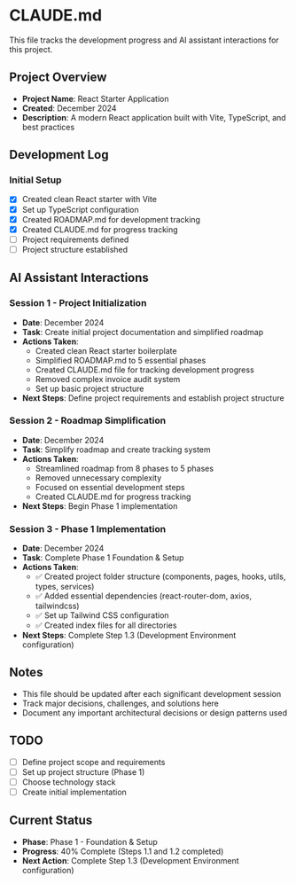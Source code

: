 # CLAUDE.md

This file tracks the development progress and AI assistant interactions for this project.

## Project Overview
- **Project Name**: React Starter Application
- **Created**: December 2024
- **Description**: A modern React application built with Vite, TypeScript, and best practices

## Development Log

### Initial Setup
- [x] Created clean React starter with Vite
- [x] Set up TypeScript configuration
- [x] Created ROADMAP.md for development tracking
- [x] Created CLAUDE.md for progress tracking
- [ ] Project requirements defined
- [ ] Project structure established

## AI Assistant Interactions

### Session 1 - Project Initialization
- **Date**: December 2024
- **Task**: Create initial project documentation and simplified roadmap
- **Actions Taken**:
  - Created clean React starter boilerplate
  - Simplified ROADMAP.md to 5 essential phases
  - Created CLAUDE.md file for tracking development progress
  - Removed complex invoice audit system
  - Set up basic project structure
- **Next Steps**: Define project requirements and establish project structure

### Session 2 - Roadmap Simplification
- **Date**: December 2024
- **Task**: Simplify roadmap and create tracking system
- **Actions Taken**:
  - Streamlined roadmap from 8 phases to 5 phases
  - Removed unnecessary complexity
  - Focused on essential development steps
  - Created CLAUDE.md for progress tracking
- **Next Steps**: Begin Phase 1 implementation

### Session 3 - Phase 1 Implementation
- **Date**: December 2024
- **Task**: Complete Phase 1 Foundation & Setup
- **Actions Taken**:
  - ✅ Created project folder structure (components, pages, hooks, utils, types, services)
  - ✅ Added essential dependencies (react-router-dom, axios, tailwindcss)
  - ✅ Set up Tailwind CSS configuration
  - ✅ Created index files for all directories
- **Next Steps**: Complete Step 1.3 (Development Environment configuration)

## Notes
- This file should be updated after each significant development session
- Track major decisions, challenges, and solutions here
- Document any important architectural decisions or design patterns used

## TODO
- [ ] Define project scope and requirements
- [ ] Set up project structure (Phase 1)
- [ ] Choose technology stack
- [ ] Create initial implementation

## Current Status
- **Phase**: Phase 1 - Foundation & Setup
- **Progress**: 40% Complete (Steps 1.1 and 1.2 completed)
- **Next Action**: Complete Step 1.3 (Development Environment configuration) 